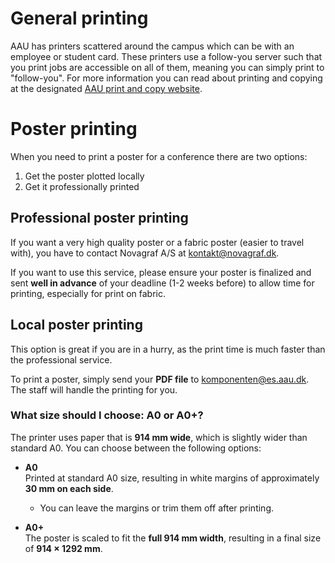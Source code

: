 # General printing
AAU has printers scattered around the campus which can be with an employee or student card.
These printers use a follow-you server such that you print jobs are accessible on all of them, meaning you can simply print to "follow-you".
For more information you can read about printing and copying at the designated [AAU print and copy website](https://www.en.its.aau.dk/instructions/printcopy).

# Poster printing
When you need to print a poster for a conference there are two options:

1. Get the poster plotted locally
2. Get it professionally printed

## Professional poster printing
If you want a very high quality poster or a fabric poster (easier to travel with), 
you have to contact Novagraf A/S at [kontakt@novagraf.dk](mailto:kontakt@novagraf.dk).

If you want to use this service, please ensure your poster is finalized and sent **well in advance** of your deadline (1-2 weeks before) to allow time for printing, especially for print on fabric.

## Local poster printing
This option is great if you are in a hurry, as the print time is much faster than the professional service.

To print a poster, simply send your **PDF file** to [komponenten@es.aau.dk](mailto:komponenten@es.aau.dk). 
The staff will handle the printing for you.

### What size should I choose: A0 or A0+?

The printer uses paper that is **914 mm wide**, which is slightly wider than standard A0. You can choose between the following options:

- **A0**  
  Printed at standard A0 size, resulting in white margins of approximately **30 mm on each side**.  
  - You can leave the margins or trim them off after printing.

- **A0+**  
  The poster is scaled to fit the **full 914 mm width**, resulting in a final size of **914 × 1292 mm**.